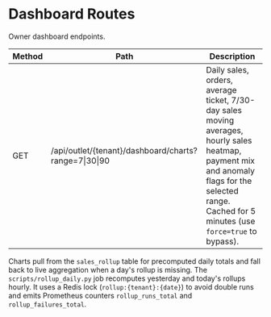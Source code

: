 # Dashboard Routes

Owner dashboard endpoints.

| Method | Path | Description |
|--------|------|-------------|
| GET | /api/outlet/{tenant}/dashboard/charts?range=7\|30\|90 | Daily sales, orders, average ticket, 7/30-day sales moving averages, hourly sales heatmap, payment mix and anomaly flags for the selected range. Cached for 5 minutes (use `force=true` to bypass). |

Charts pull from the `sales_rollup` table for precomputed daily totals and
fall back to live aggregation when a day's rollup is missing. The
`scripts/rollup_daily.py` job recomputes yesterday and today's rollups hourly.
It uses a Redis lock (`rollup:{tenant}:{date}`) to avoid double runs and emits
Prometheus counters `rollup_runs_total` and `rollup_failures_total`.
